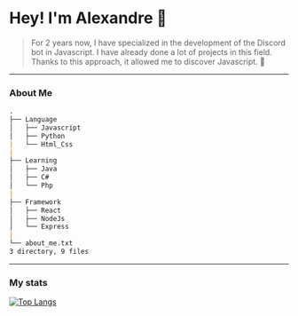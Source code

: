 # Hey! I'm Alexandre 👋

> For 2 years now, I have specialized in the development of the Discord bot in Javascript. I have already done a lot of projects in this field. Thanks to this approach,   it allowed me to discover Javascript. 🌙

---

<!--START_SECTION:waka-->
<!--END_SECTION:waka-->

### About Me

```md
.
├── Language
│   ├── Javascript
│   ├── Python
|   └── Html_Css
|
├── Learning
│   ├── Java
│   ├── C#
│   └── Php
|
├── Framework
│   ├── React
│   ├── NodeJs
│   └── Express
|
└── about_me.txt
3 directory, 9 files
```

---

### My stats
[![Top Langs](https://github-readme-stats.vercel.app/api/top-langs/?username=anuraghazra&layout=compact&theme=material-palenight)](https://github.com/anuraghazra/github-readme-stats)
